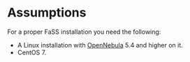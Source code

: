 # Assumptions
For a proper FaSS installation you need the following:

* A Linux installation with [OpenNebula](http://www.opennebula.org) 5.4 and higher  on it.
 * CentOS 7.
